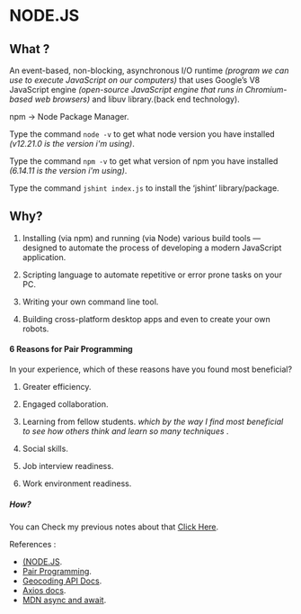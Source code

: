 # NODE.JS

## What ?

An event-based, non-blocking, asynchronous I/O runtime *(program we can use to execute JavaScript on our computers)* that uses Google’s V8 JavaScript engine *(open-source JavaScript engine that runs in Chromium-based web browsers)* and libuv library.(back end technology).

npm -> Node Package Manager.

Type the command `node -v` to get what node version you have installed *(v12.21.0 is the version i'm using)*.

Type the command `npm -v` to get what version of npm you have installed *(6.14.11 is the version i'm using)*.

Type the command `jshint index.js` to install the ‘jshint’ library/package.

## Why?

1. Installing (via npm) and running (via Node) various build tools — designed to automate the process of developing a modern JavaScript application.

2. Scripting language to automate repetitive or error prone tasks on your PC. 

3. Writing your own command line tool.

4. Building cross-platform desktop apps and even to create your own robots.

#### 6 Reasons for Pair Programming

In your experience, which of these reasons have you found most beneficial?


1. Greater efficiency.

2. Engaged collaboration.

3. Learning from fellow students. *which by the way I find most beneficial to see how others think and learn so many techniques* .

4. Social skills.

5. Job interview readiness.

6. Work environment readiness.

##### How?

You can Check my previous notes about that [Click Here](https://victoria-fz-eng.github.io/Reading-Notes/code201/Class-04.html).



References :
* [(NODE.JS](https://www.sitepoint.com/an-introduction-to-node-js/).
* [Pair Programming](https://www.codefellows.org/blog/6-reasons-for-pair-programming/).
* [Geocoding API Docs](https://locationiq.com/).
* [Axios docs](https://www.npmjs.com/package/axios).
* [MDN async and await](https://developer.mozilla.org/en-US/docs/Learn/JavaScript/Asynchronous/Async_await).